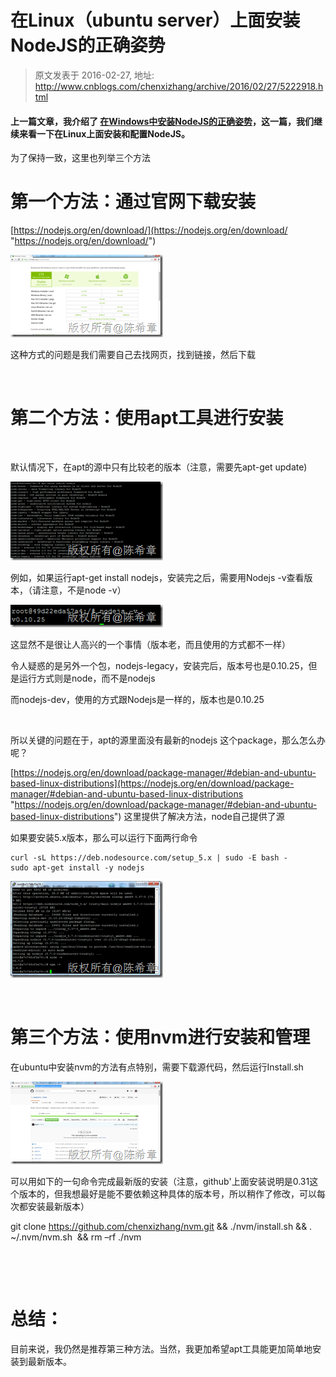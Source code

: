 # 在Linux（ubuntu server）上面安装NodeJS的正确姿势 
> 原文发表于 2016-02-27, 地址: http://www.cnblogs.com/chenxizhang/archive/2016/02/27/5222918.html 


#### 上一篇文章，我介绍了 [在Windows中安装NodeJS的正确姿势](http://www.cnblogs.com/chenxizhang/p/5222410.html)，这一篇，我们继续来看一下在Linux上面安装和配置NodeJS。

 为了保持一致，这里也列举三个方法

 第一个方法：通过官网下载安装
==============

 [https://nodejs.org/en/download/](https://nodejs.org/en/download/ "https://nodejs.org/en/download/")

 [![image](./images/5222918-9072-20160227145449255-2094432872.png "image")](http://images2015.cnblogs.com/blog/9072/201602/9072-20160227145447693-1785830721.png)

 这种方式的问题是我们需要自己去找网页，找到链接，然后下载

  

 第二个方法：使用apt工具进行安装
=================

  

 默认情况下，在apt的源中只有比较老的版本（注意，需要先apt-get update)

 [![image](./images/5222918-9072-20160227145452927-919588545.png "image")](http://images2015.cnblogs.com/blog/9072/201602/9072-20160227145450990-150777013.png)

 例如，如果运行apt-get install nodejs，安装完之后，需要用Nodejs -v查看版本，（请注意，不是node -v）

 [![image](./images/5222918-9072-20160227145453786-1697066779.png "image")](http://images2015.cnblogs.com/blog/9072/201602/9072-20160227145453333-2135418229.png)

 这显然不是很让人高兴的一个事情（版本老，而且使用的方式都不一样）

 令人疑惑的是另外一个包，nodejs-legacy，安装完后，版本号也是0.10.25，但是运行方式则是node，而不是nodejs

 而nodejs-dev，使用的方式跟Nodejs是一样的，版本也是0.10.25

  

 所以关键的问题在于，apt的源里面没有最新的nodejs 这个package，那么怎么办呢？

 [https://nodejs.org/en/download/package-manager/#debian-and-ubuntu-based-linux-distributions](https://nodejs.org/en/download/package-manager/#debian-and-ubuntu-based-linux-distributions "https://nodejs.org/en/download/package-manager/#debian-and-ubuntu-based-linux-distributions") 这里提供了解决方法，node自己提供了源

 如果要安装5.x版本，那么可以运行下面两行命令


```
curl -sL https://deb.nodesource.com/setup_5.x | sudo -E bash -
sudo apt-get install -y nodejs
```

[![image](./images/5222918-9072-20160227145458443-900309723.png "image")](http://images2015.cnblogs.com/blog/9072/201602/9072-20160227145456161-1652133713.png)


 


第三个方法：使用nvm进行安装和管理
==================


在ubuntu中安装nvm的方法有点特别，需要下载源代码，然后运行Install.sh


[![image](./images/5222918-9072-20160227145504255-810020197.png "image")](http://images2015.cnblogs.com/blog/9072/201602/9072-20160227145503099-1346619502.png)


可以用如下的一句命令完成最新版的安装（注意，github'上面安装说明是0.31这个版本的，但我想最好是能不要依赖这种具体的版本号，所以稍作了修改，可以每次都安装最新版本）


git clone <https://github.com/chenxizhang/nvm.git> && ./nvm/install.sh && . ~/.nvm/nvm.sh  && rm –rf ./nvm


 


 


总结：
===


目前来说，我仍然是推荐第三种方法。当然，我更加希望apt工具能更加简单地安装到最新版本。

